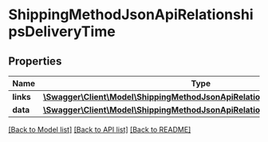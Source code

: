 # ShippingMethodJsonApiRelationshipsDeliveryTime

## Properties
Name | Type | Description | Notes
------------ | ------------- | ------------- | -------------
**links** | [**\Swagger\Client\Model\ShippingMethodJsonApiRelationshipsDeliveryTimeLinks**](ShippingMethodJsonApiRelationshipsDeliveryTimeLinks.md) |  | [optional] 
**data** | [**\Swagger\Client\Model\ShippingMethodJsonApiRelationshipsDeliveryTimeData**](ShippingMethodJsonApiRelationshipsDeliveryTimeData.md) |  | [optional] 

[[Back to Model list]](../../README.md#documentation-for-models) [[Back to API list]](../../README.md#documentation-for-api-endpoints) [[Back to README]](../../README.md)


